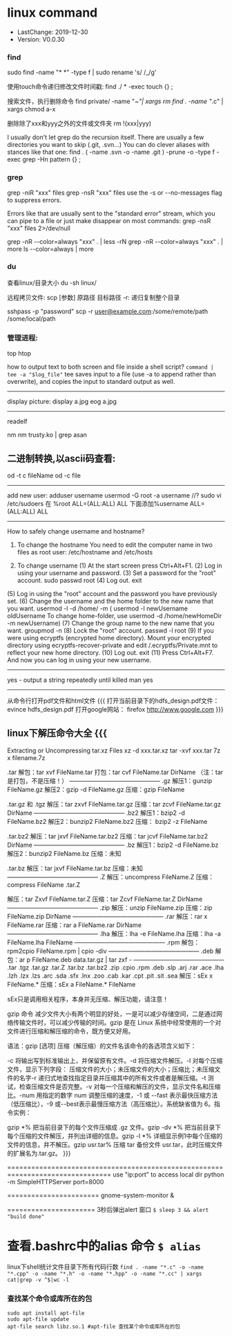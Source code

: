 # linux command
- LastChange: 2019-12-30
-    Version: V0.0.30

### find
sudo find -name "* *" -type f | sudo rename 's/ /_/g'

使用touch命令递归修改文件时间戳:
find ./ * -exec touch {} \;

搜索文件，执行删除命令
find private/ -name "*~"| xargs rm
find . -name "*.c" | xargs chmod a-x

删除除了xxx和yyy之外的文件或文件夹
rm !(xxx|yyy)

I usually don't let grep do the recursion itself. There are usually a few
directories you want to skip (.git, .svn...)
You can do clever aliases with stances like that one:
find . \( -name .svn -o -name .git \) -prune -o -type f -exec grep -Hn pattern {} \;

### grep
grep -niR "xxx" files
grep -nsR "xxx" files
use the -s or --no-messages flag to suppress errors.

Errors like that are usually sent to the "standard error" stream, which you can
pipe to a file or just make disappear on most commands:
grep -nsR "xxx" files 2>/dev/null

grep -nR --color=always "xxx" . | less -rN
grep -nR --color=always "xxx" . | more
ls --color=always | more

### du
查看linux/目录大小
du -sh linux/

远程拷贝文件:
scp [参数] 原路径 目标路径
	-r: 递归复制整个目录

sshpass -p "password" scp -r user@example.com:/some/remote/path /some/local/path

### 管理进程:
top
htop


how to output text to both screen and file inside a shell script?
`command | tee -a "$log_file"`
tee saves input to a file (use -a to append rather than overwrite), and copies
the input to standard output as well.

------------------------------------------------------------
display picture:
display a.jpg
eog a.jpg

------------------------------------------------------------
readelf

nm
nm trusty.ko | grep asan

## 二进制转换,以ascii码查看:
od -t c fileName 
od -c file

------------------------------------------------------------
add new user:
adduser username
usermod -G root -a username //?
sudo vi /etc/sudoers
在 %root ALL=(ALL:ALL) ALL 下面添加%username ALL=(ALL:ALL) ALL

-------------------------------------------
How to safely change username and hostname?
1. To change the hostname
You need to edit the computer name in two files as root user:
/etc/hostname 
and
/etc/hosts


2. To change username
(1) At the start screen press Ctrl+Alt+F1.
(2) Log in using your username and password.
(3) Set a password for the "root" account.
	sudo passwd root
(4) Log out.
	exit

(5) Log in using the "root" account and the password you have previously set.
(6) Change the username and the home folder to the new name that you want.
	usermod -l <newname> -d /home/<newname> -m <oldname>
	( usermod -l newUsername oldUsername
	To change home-folder, use
	usermod -d /home/newHomeDir -m newUsername)
(7) Change the group name to the new name that you want.
	groupmod -n <newgroup> <oldgroup>
(8) Lock the "root" account.
	passwd -l root
(9) If you were using ecryptfs (encrypted home directory). Mount your encrypted
	directory using ecryptfs-recover-private and edit
	<mountpoint>/.ecryptfs/Private.mnt to reflect your new home directory.
(10) Log out.
	exit
(11) Press Ctrl+Alt+F7.
And now you can log in using your new username.

------------------------------------------------------------
yes - output a string repeatedly until killed
man yes

------------------------------------------------------------
从命令行打开pdf文件和html文件 {{{
	打开当前目录下的hdfs_design.pdf文件：
		evince hdfs_design.pdf
	打开google网站：
		firefox http://www.google.com
}}}

## linux下解压命令大全 {{{

Extracting or Uncompressing tar.xz Files 
xz -d xxx.tar.xz
tar -xvf xxx.tar
7z x filename.7z

.tar 
解包：tar xvf FileName.tar
打包：tar cvf FileName.tar DirName
（注：tar是打包，不是压缩！）
———————————————
.gz
解压1：gunzip FileName.gz
解压2：gzip -d FileName.gz
压缩：gzip FileName

.tar.gz 和 .tgz
解压：tar zxvf FileName.tar.gz
压缩：tar zcvf FileName.tar.gz DirName
———————————————
.bz2
解压1：bzip2 -d FileName.bz2
解压2：bunzip2 FileName.bz2
压缩： bzip2 -z FileName

.tar.bz2
解压：tar jxvf FileName.tar.bz2
压缩：tar jcvf FileName.tar.bz2 DirName
———————————————
.bz
解压1：bzip2 -d FileName.bz
解压2：bunzip2 FileName.bz
压缩：未知

.tar.bz
解压：tar jxvf FileName.tar.bz
压缩：未知
———————————————
.Z
解压：uncompress FileName.Z
压缩：compress FileName
.tar.Z

解压：tar Zxvf FileName.tar.Z
压缩：tar Zcvf FileName.tar.Z DirName
———————————————
.zip
解压：unzip FileName.zip
压缩：zip FileName.zip DirName
———————————————
.rar
解压：rar x FileName.rar
压缩：rar a FileName.rar DirName
———————————————
.lha
解压：lha -e FileName.lha
压缩：lha -a FileName.lha FileName
———————————————
.rpm
解包：rpm2cpio FileName.rpm | cpio -div
———————————————
.deb
解包：ar p FileName.deb data.tar.gz | tar zxf -
———————————————
.tar .tgz .tar.gz .tar.Z .tar.bz .tar.bz2 .zip .cpio .rpm .deb .slp .arj .rar
.ace .lha .lzh .lzx .lzs .arc .sda .sfx .lnx .zoo .cab .kar .cpt .pit .sit .sea
解压：sEx x FileName.*
压缩：sEx a FileName.* FileName

sEx只是调用相关程序，本身并无压缩、解压功能，请注意！

gzip 命令 
减少文件大小有两个明显的好处，一是可以减少存储空间，二是通过网络传输文件时，可以减少传输的时间。gzip
是在 Linux 系统中经常使用的一个对文件进行压缩和解压缩的命令，既方便又好用。

语法：gzip [选项] 压缩（解压缩）的文件名该命令的各选项含义如下：

-c 将输出写到标准输出上，并保留原有文件。-d 将压缩文件解压。-l
对每个压缩文件，显示下列字段：
压缩文件的大小；未压缩文件的大小；压缩比；未压缩文件的名字-r
递归式地查找指定目录并压缩其中的所有文件或者是解压缩。-t
测试，检查压缩文件是否完整。-v
对每一个压缩和解压的文件，显示文件名和压缩比。-num 用指定的数字 num
调整压缩的速度，-1 或 --fast 表示最快压缩方法（低压缩比），-9
或--best表示最慢压缩方法（高压缩比）。系统缺省值为 6。指令实例：

gzip *% 把当前目录下的每个文件压缩成 .gz 文件。gzip -dv *%
把当前目录下每个压缩的文件解压，并列出详细的信息。gzip -l *%
详细显示例1中每个压缩的文件的信息，并不解压。gzip usr.tar% 压缩 tar 备份文件
usr.tar，此时压缩文件的扩展名为.tar.gz。
}}}

================================================================================
use "ip:port" to access local dir
python -m SimpleHTTPServer
port=8000

=======================
gnome-system-monitor &

======================
3秒后弹出alert 窗口
`$ sleep 3 && alert "build done"`

查看.bashrc中的alias 命令
`$ alias`
=====================
linux下shell统计文件目录下所有代码行数
`find . -name "*.c" -o -name "*.cpp" -o -name "*.h" -o -name "*.hpp" -o -name "*.cc" | xargs cat|grep -v ^$|wc -l`

### 查找某个命令或库所在的包
```
sudo apt install apt-file
sudo apt-file update
apt-file search libz.so.1 #apt-file 查找某个命令或库所在的包
```
